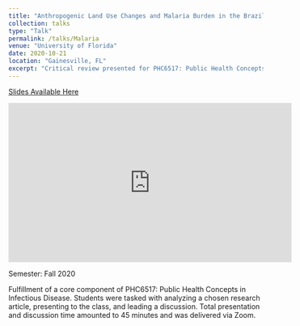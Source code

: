 ```yaml
---
title: "Anthropogenic Land Use Changes and Malaria Burden in the Brazilian Amazon"
collection: talks
type: "Talk"
permalink: /talks/Malaria
venue: "University of Florida"
date: 2020-10-21
location: "Gainesville, FL"
excerpt: "Critical review presented for PHC6517: Public Health Concepts in Infectious Disease"
---
```


<a href="http://shalslikesepi.github.io/files/SN_Malaria.pdf" target="_blank" rel="noreferrer">Slides Available Here </a>    
       

<iframe width="560" height="315" src="https://www.youtube.com/embed/fARKe7bL3Cs" frameborder="0" allow="autoplay; encrypted-media" allowfullscreen></iframe>  
  
<br>

Semester: Fall 2020  

Fulfillment of a core component of PHC6517: Public Health Concepts in Infectious Disease. Students were tasked with analyzing a chosen research article, presenting to the class, and leading a discussion. Total presentation and discussion time amounted to 45 minutes and was delivered via Zoom. 

